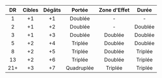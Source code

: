 
| DR  | Cibles | Dégâts |   Portée   | Zone d'Effet |  Durée  |
| :-: | :----: | :----: | :--------: | :----------: | :-----: |
|  1  |   +1   |   +1   |  Doublée   |      -       |    -    |
|  2  |   +1   |   +2   |  Doublée   |      -       | Doublée |
|  3  |   +1   |   +3   |  Doublée   |   Doublée    | Doublée |
|  5  |   +2   |   +4   |  Triplée   |   Doublée    | Doublée |
|  8  |   +2   |   +5   |  Triplée   |   Doublée    | Triplée |
| 13  |   +2   |   +6   |  Triplée   |   Doublée    | Triplée |
| 21+ |   +3   |   +7   | Quadruplée |   Triplée    | Triplée |
